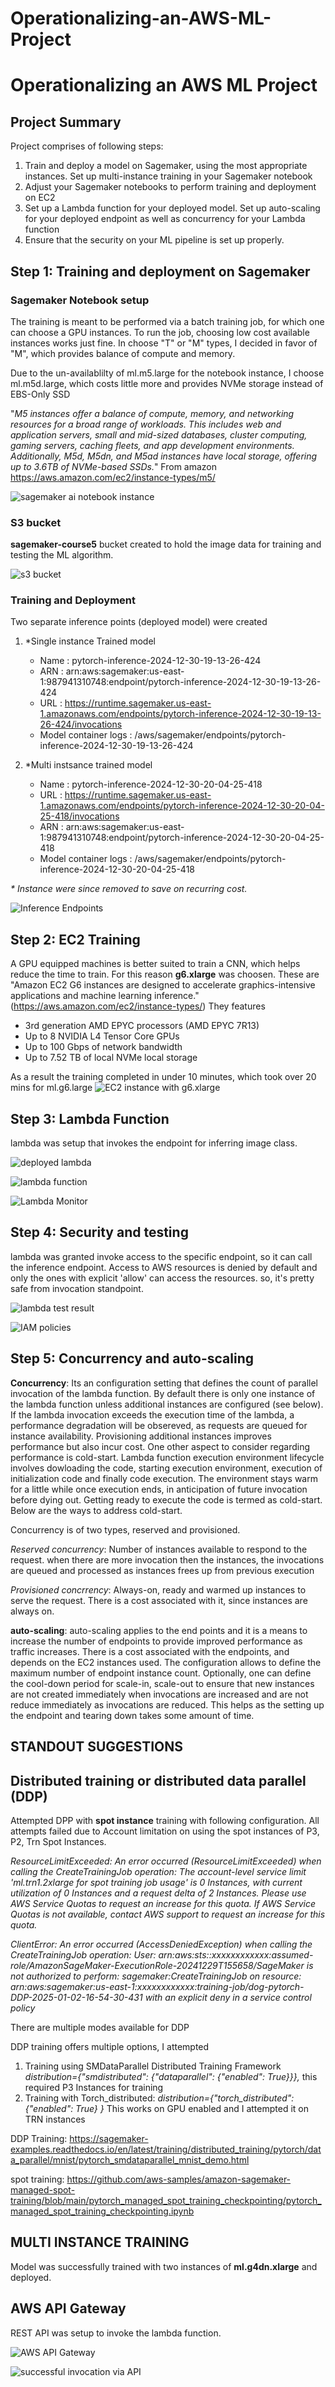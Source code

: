 # Operationalizing-an-AWS-ML-Project
Operationalizing an AWS ML Project
=======
## Project Summary

Project comprises of following steps:  

1. Train and deploy a model on Sagemaker, using the most appropriate instances. Set up multi-instance training in your Sagemaker notebook
2. Adjust your Sagemaker notebooks to perform training and deployment on EC2
3. Set up a Lambda function for your deployed model. Set up auto-scaling for your deployed endpoint as well as concurrency for your Lambda function
4. Ensure that the security on your ML pipeline is set up properly.

## Step 1: Training and deployment on Sagemaker

### Sagemaker Notebook setup

The training is meant to be performed via a batch training job, for which one can choose a GPU instances. To run the job, choosing low cost available instances works just fine. In choose "T" or "M" types, I decided in favor of "M", which provides balance of compute and memory. 

Due to the un-availablilty of ml.m5.large for the notebook instance, I choose ml.m5d.large, which costs little more and provides NVMe storage instead of EBS-Only SSD

"_M5 instances offer a balance of compute, memory, and networking resources for a broad range of workloads. This includes web and application servers, small and mid-sized databases, cluster computing, gaming servers, caching fleets, and app development environments. Additionally, M5d, M5dn, and M5ad instances have local storage, offering up to 3.6TB of NVMe-based SSDs._" From amazon https://aws.amazon.com/ec2/instance-types/m5/

 ![sagemaker ai notebook instance](https://github.com/mdeevan/Operationalizing-an-AWS-ML-Project/blob/master/screenshots/sagemaker%20ai%20notebook%20instance.png)


### S3 bucket

**sagemaker-course5** bucket created to hold the image data for training and testing the ML algorithm.

![s3 bucket](https://github.com/mdeevan/Operationalizing-an-AWS-ML-Project/blob/master/screenshots/s3%20bucket.png)


### Training and Deployment

Two separate inference points (deployed model) were created
1. *Single instance Trained model
   - Name : pytorch-inference-2024-12-30-19-13-26-424
   - ARN  : arn:aws:sagemaker:us-east-1:987941310748:endpoint/pytorch-inference-2024-12-30-19-13-26-424
   - URL  : https://runtime.sagemaker.us-east-1.amazonaws.com/endpoints/pytorch-inference-2024-12-30-19-13-26-424/invocations
   - Model container logs : /aws/sagemaker/endpoints/pytorch-inference-2024-12-30-19-13-26-424
  
2. *Multi instsance trained model
   - Name : pytorch-inference-2024-12-30-20-04-25-418
   - URL  : https://runtime.sagemaker.us-east-1.amazonaws.com/endpoints/pytorch-inference-2024-12-30-20-04-25-418/invocations
   - ARN  : arn:aws:sagemaker:us-east-1:987941310748:endpoint/pytorch-inference-2024-12-30-20-04-25-418
   - Model container logs : /aws/sagemaker/endpoints/pytorch-inference-2024-12-30-20-04-25-418
  
_* Instance were since removed to save on recurring cost._
 
![Inference Endpoints](https://github.com/mdeevan/Operationalizing-an-AWS-ML-Project/blob/master/screenshots/Endpoints%20Amazon%20SageMaker%20AI%20us-east-1.png)


## Step 2: EC2 Training

A GPU equipped machines is better suited to train a CNN, which helps reduce the time to train. For this reason **g6.xlarge** was choosen. These are "Amazon EC2 G6 instances are designed to accelerate graphics-intensive applications and machine learning inference." (https://aws.amazon.com/ec2/instance-types/)
They features
  - 3rd generation AMD EPYC processors (AMD EPYC 7R13)
  - Up to 8 NVIDIA L4 Tensor Core GPUs
  - Up to 100 Gbps of network bandwidth
  - Up to 7.52 TB of local NVMe local storage

As a result the training completed in under 10 minutes, which took over 20 mins for ml.g6.large
![EC2 instance with g6.xlarge](https://github.com/mdeevan/Operationalizing-an-AWS-ML-Project/blob/master/screenshots/Instances%20EC2%20us-east-1.png)



## Step 3: Lambda Function
lambda was setup that invokes the endpoint for inferring image class.

![deployed lambda](https://github.com/mdeevan/Operationalizing-an-AWS-ML-Project/blob/master/screenshots/Functions%20Lambda.png)

![lambda function](https://github.com/mdeevan/Operationalizing-an-AWS-ML-Project/blob/master/screenshots/lambda%20function-code.png)

![Lambda Monitor](https://github.com/mdeevan/Operationalizing-an-AWS-ML-Project/blob/master/screenshots/lambda%20monitor%20udacity-course5.png)

## Step 4: Security and testing

lambda was granted invoke access to the specific endpoint, so it can call the inference endpoint. Access to AWS resources is denied by default and only the ones with explicit 'allow' can access the resources. so, it's pretty safe from invocation standpoint.

![lambda test result](https://github.com/mdeevan/Operationalizing-an-AWS-ML-Project/blob/master/screenshots/lambda%20result.png)

![IAM policies](https://github.com/mdeevan/Operationalizing-an-AWS-ML-Project/blob/master/screenshots/IAM%20Lambda%20udacity-course5-role-huip3qfy%20IAM%20Global.png)


## Step 5: Concurrency and auto-scaling

**Concurrency**: 
Its an configuration setting that defines the count of parallel invocation of the lambda function. By default there is only one instance of the lambda function unless additional instances are configured (see below). If the lambda invocation exceeds the execution time of the lambda, a performance degradation will be obsereved, as requests are queued for instance availability. Provisioning additional instances improves performance but also incur cost. One other aspect to consider regarding performance is cold-start. Lambda function execution environment lifecycle involves dowloading the code, starting execution environment, execution of initialization code and finally code execution. The environment stays warm for a little while once execution ends, in anticipation of future invocation before dying out. Getting ready to execute the code is termed as cold-start. Below are the ways to address cold-start.   

Concurrency is of two types, reserved and provisioned.

_Reserved concurrency_: Number of instances available to respond to the request. when there are more invocation then the instances, the invocations are queued and processed as instances frees up from previous execution

_Provisioned concrrency_: Always-on, ready and warmed up instances to serve the request. There is a cost associated with it, since instances are always on.

**auto-scaling**:
auto-scaling applies to the end points and it is a means to increase the number of endpoints to provide improved performance as traffic increases. There is a cost associated with the endpoints, and depends on the EC2 instances used. The configuration allows to define the maximum number of endpoint instance count. Optionally, one can define the cool-down period for scale-in, scale-out to ensure that new instances are not created immediately when invocations are increased and are not reduce immediately as invocations are reduced. This helps as the setting up the endpoint and tearing down takes some amount of time.

## STANDOUT SUGGESTIONS

## Distributed training or distributed data parallel (DDP)
Attempted DPP with **spot instance** training with following configuration. All attempts failed due to Account limitation on using the spot instances of P3, P2, Trn Spot Instances.

_ResourceLimitExceeded: An error occurred (ResourceLimitExceeded) when calling the CreateTrainingJob operation: The 
account-level service limit 'ml.trn1.2xlarge for spot training job usage' is 0 Instances, with current utilization 
of 0 Instances and a request delta of 2 Instances. Please use AWS Service Quotas to request an increase for this 
quota. If AWS Service Quotas is not available, contact AWS support to request an increase for this quota._

_ClientError: An error occurred (AccessDeniedException) when calling the CreateTrainingJob operation: User: arn:aws:sts::xxxxxxxxxxxx:assumed-role/AmazonSageMaker-ExecutionRole-20241229T155658/SageMaker is not authorized to perform: sagemaker:CreateTrainingJob on resource: arn:aws:sagemaker:us-east-1:xxxxxxxxxxxx:training-job/dog-pytorch-DDP-2025-01-02-16-54-30-431 with an explicit deny in a service control policy_

There are multiple modes available for DDP

DDP training offers multiple options, I attempted
1. Training using SMDataParallel Distributed Training Framework _distribution={"smdistributed": {"dataparallel": {"enabled": True}}},_ this required P3 Instances for training
2. Training with Torch_distributed:  _distribution={"torch_distributed": {"enabled": True}    }_ This works on GPU enabled and I attempted it on TRN instances
 

DDP Training: https://sagemaker-examples.readthedocs.io/en/latest/training/distributed_training/pytorch/data_parallel/mnist/pytorch_smdataparallel_mnist_demo.html

spot training: https://github.com/aws-samples/amazon-sagemaker-managed-spot-training/blob/main/pytorch_managed_spot_training_checkpointing/pytorch_managed_spot_training_checkpointing.ipynb




## MULTI INSTANCE TRAINING
Model was successfully trained with two instances of **ml.g4dn.xlarge** and deployed.


## AWS API Gateway
REST API was setup to invoke the lambda function.

![AWS API Gateway](https://github.com/mdeevan/Operationalizing-an-AWS-ML-Project/blob/master/screenshots/API%20Gateway%20-%20APIs.png)

![successful invocation via API](https://github.com/mdeevan/Operationalizing-an-AWS-ML-Project/blob/master/screenshots/API%20call%20from%20browser%20.png)
